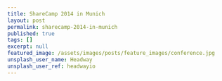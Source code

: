 ```yaml
---
title: ShareCamp 2014 in Munich
layout: post
permalink: sharecamp-2014-in-munich
published: true
tags: []
excerpt: null
featured_image: /assets/images/posts/feature_images/conference.jpg
unsplash_user_name: Headway
unsplash_user_ref: headwayio
---
```

